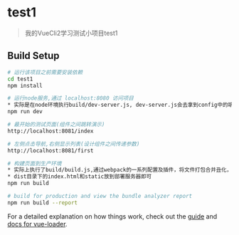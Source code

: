 # test1

> 我的VueCli2学习测试小项目test1

## Build Setup

``` bash
# 运行该项目之前需要安装依赖
cd test1
npm install

# 运行node服务,通过 localhost:8080 访问项目
* 实际是在node环境执行build/dev-server.js, dev-server.js会去拿到config中的端口等配置，通过express起一个服务，通过插件自动打开浏览器，加载webpack编译后放在内存的bundle
npm run dev

# 最开始的测试页面(组件之间跳转演示)
http://localhost:8081/index

# 左侧点击导航,右侧显示列表(设计组件之间传递参数)
http://localhost:8081/first

# 构建页面到生产环境
* 实际上执行了build/build.js,通过webpack的一系列配置及插件，将文件打包合并丑化，并创建dist目录，放置编译打包后的文件，这将是未来用在生产环境的包。
* dist目录下的index.html和static放到部署服务器即可
npm run build

# build for production and view the bundle analyzer report
npm run build --report
```

For a detailed explanation on how things work, check out the [guide](http://vuejs-templates.github.io/webpack/) and [docs for vue-loader](http://vuejs.github.io/vue-loader).

